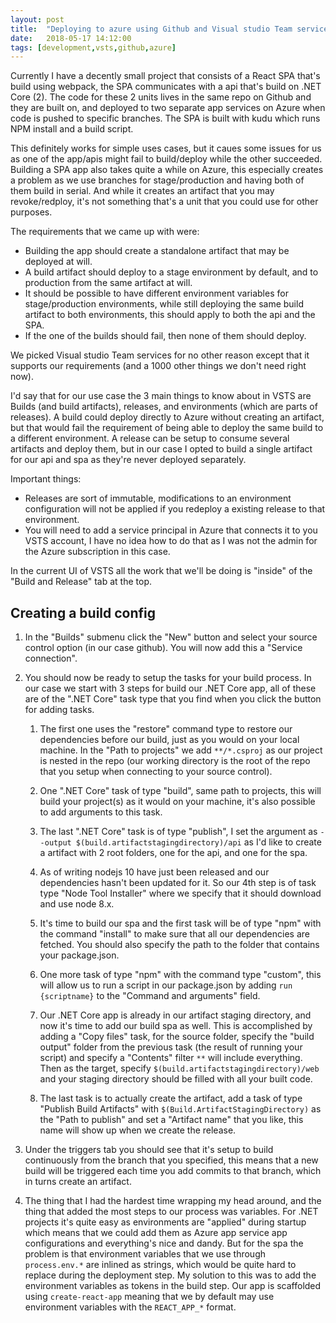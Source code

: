 ```yaml
---
layout: post
title:  "Deploying to azure using Github and Visual studio Team services"
date:   2018-05-17 14:12:00
tags: [development,vsts,github,azure]
---
```


Currently I have a decently small project that consists of a React SPA that's build using webpack, the SPA communicates with a api that's build on .NET Core (2). The code for these 2 units lives in the same repo on Github and they are built on, and deployed to two separate app services on Azure when code is pushed to specific branches. The SPA is built with kudu which runs NPM install and a build script.

This definitely works for simple uses cases, but it caues some issues for us as one of the app/apis might fail to build/deploy while the other succeeded. Building a SPA app also takes quite a while on Azure, this especially creates a problem as we use branches for stage/production and having both of them build in serial. And while it creates an artifact that you may revoke/redploy, it's not something that's a unit that you could use for other purposes.

The requirements that we came up with were:
- Building the app should create a standalone artifact that may be deployed at will.
- A build artifact should deploy to a stage environment by default, and to production from the same artifact at will.
- It should be possible to have different environment variables for stage/production environments, while still deploying the same build artifact to both environments, this should apply to both the api and the SPA.
- If the one of the builds should fail, then none of them should deploy.

We picked Visual studio Team services for no other reason except that it supports our requirements (and a 1000 other things we don't need right now).

I'd say that for our use case the 3 main things to know about in VSTS are Builds (and build artifacts), releases, and environments (which are parts of releases). A build could deploy directly to Azure without creating an artifact, but that would fail the requirement of being able to deploy the same build to a different environment. A release can be setup to consume several artifacts and deploy them, but in our case I opted to build a single artifact for our api and spa as they're never deployed separately.

Important things:
- Releases are sort of immutable, modifications to an environment configuration will not be applied if you redeploy a existing release to that environment.
- You will need to add a service principal in Azure that connects it to you VSTS account, I have no idea how to do that as I was not the admin for the Azure subscription in this case.

In the current UI of VSTS all the work that we'll be doing is "inside" of the "Build and Release" tab at the top.

## Creating a build config

1. In the "Builds" submenu click the "New" button and select your source control option (in our case github). You will now add this a "Service connection".

2. You should now be ready to setup the tasks for your build process. In our case we start with 3 steps for build our .NET Core app, all of these are of the ".NET Core" task type that you find when you click the button for adding tasks.
    1. The first one uses the "restore" command type to restore our dependencies before our build, just as you would on your local machine. In the "Path to projects" we add `**/*.csproj` as our project is nested in the repo (our working directory is the root of the repo that you setup when connecting to your source control).

    2. One ".NET Core" task of type "build", same path to projects, this will build your project(s) as it would on your machine, it's also possible to add arguments to this task.

    3. The last ".NET Core" task is of type "publish", I set the argument as `--output $(build.artifactstagingdirectory)/api` as I'd like to create a artifact with 2 root folders, one for the api, and one for the spa.

    4. As of writing nodejs 10 have just been released and our dependencies hasn't been updated for it. So our 4th step is of task type "Node Tool Installer" where we specify that it should download and use node 8.x.

    5. It's time to build our spa and the first task will be of type "npm" with the command "install" to make sure that all our dependencies are fetched. You should also specify the path to the folder that contains your package.json.

    6. One more task of type "npm" with the command type "custom", this will allow us to run a script in our package.json by adding `run {scriptname}` to the "Command and arguments" field.

    7. Our .NET Core app is already in our artifact staging directory, and now it's time to add our build spa as well. This is accomplished by adding a "Copy files" task, for the source folder, specify the "build output" folder from the previous task (the result of running your script) and specify a "Contents" filter `**` will include everything. Then as the target, specify `$(build.artifactstagingdirectory)/web` and your staging directory should be filled with all your built code.

    8. The last task is to actually create the artifact, add a task of type "Publish Build Artifacts" with `$(Build.ArtifactStagingDirectory)` as the "Path to publish" and set a "Artifact name" that you like, this name will show up when we create the release. 

3. Under the triggers tab you should see that it's setup to build continuously from the branch that you specified, this means that a new build will be triggered each time you add commits to that branch, which in turns create an artifact.

4. The thing that I had the hardest time wrapping my head around, and the thing that added the most steps to our process was variables. For .NET projects it's quite easy as environments are "applied" during startup which means that we could add them as Azure app service app configurations and everything's nice and dandy. But for the spa the problem is that environment variables that we use through `process.env.*` are inlined as strings, which would be quite hard to replace during the deployment step. My solution to this was to add the environment variables as tokens in the build step. Our app is scaffolded using `create-react-app` meaning that we by default may use environment variables with the `REACT_APP_*` format. 